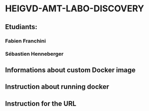# HEIGVD-AMT-LABO-DISCOVERY

## Etudiants:
### Fabien Franchini
### Sébastien Henneberger

## Informations about custom Docker image

## Instruction about running docker

## Instruction for the URL
